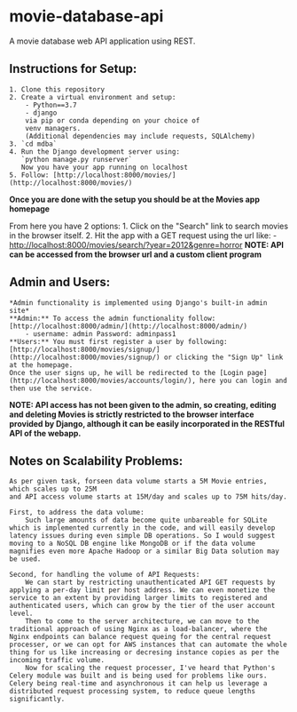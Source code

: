 # movie-database-api
A movie database web API application using REST.

## Instructions for Setup:

    1. Clone this repository
    2. Create a virtual environment and setup:
        - Python==3.7
        - django
        via pip or conda depending on your choice of 
        venv managers.
        (Additional dependencies may include requests, SQLAlchemy)
    3. `cd mdba`
    4. Run the Django development server using: 
       `python manage.py runserver` 
       Now you have your app running on localhost
    5. Follow: [http://localhost:8000/movies/](http://localhost:8000/movies/)

**Once you are done with the setup you should be at the Movies app homepage**

From here you have 2 options:
    1. Click on the "Search" link to search movies in the browser itself.
    2. Hit the app with a GET request using the url like:
        - [http://localhost:8000/movies/search/?year=2012&genre=horror](http://localhost:8000/movies/search/?year=2012&genre=horror)
**NOTE: API can be accessed from the browser url and a custom client program**

## Admin and Users:
    
    *Admin functionality is implemented using Django's built-in admin site*
    **Admin:** To access the admin functionality follow: [http://localhost:8000/admin/](http://localhost:8000/admin/)
        - username: admin Password: adminpass1
    **Users:** You must first register a user by following: [http://localhost:8000/movies/signup/](http://localhost:8000/movies/signup/) or clicking the "Sign Up" link at the homepage.
    Once the user signs up, he will be redirected to the [Login page](http://localhost:8000/movies/accounts/login/), here you can login and then use the service.

**NOTE: API access has not been given to the admin, so creating, editing and deleting Movies is strictly restricted to the browser interface provided by Django, although it can be easily incorporated in the RESTful API of the webapp.**

## Notes on Scalability Problems:
    
    As per given task, forseen data volume starts a 5M Movie entries, which scales up to 25M
    and API access volume starts at 15M/day and scales up to 75M hits/day.
    
    First, to address the data volume:
        Such large amounts of data become quite unbareable for SQLite which is implemented currently in the code, and will easily develop latency issues during even simple DB operations. So I would suggest moving to a NoSQL DB engine like MongoDB or if the data volume magnifies even more Apache Hadoop or a similar Big Data solution may be used.
    
    Second, for handling the volume of API Requests:
        We can start by restricting unauthenticated API GET requests by applying a per-day limit per host address. We can even monetize the service to an extent by providing larger limits to registered and authenticated users, which can grow by the tier of the user account level.
        Then to come to the server architecture, we can move to the traditional approach of using Nginx as a load-balancer, where the Nginx endpoints can balance request queing for the central request processer, or we can opt for AWS instances that can automate the whole thing for us like increasing or decresing instance copies as per the incoming traffic volume.
        Now for scaling the request processer, I've heard that Python's Celery module was built and is being used for problems like ours. Celery being real-time and asynchronous it can help us leverage a distributed request processing system, to reduce queue lengths significantly.
        